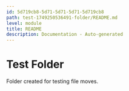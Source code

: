 ```yaml
---
id: 5d719cb8-5d71-5d71-5d71-5d719cb8
path: test-1749250536491-folder/README.md
level: module
title: README
description: Documentation - Auto-generated
---
```

# Test Folder

Folder created for testing file moves.